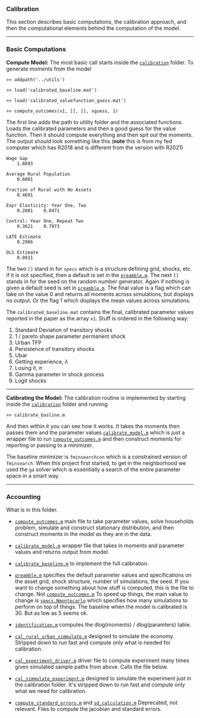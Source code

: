 ### Calibration

This section describes basic computations, the calibration approach, and then the computational elements behind the computation of the model.

---

### Basic Computations

**Compute Model:** The most basic call starts inside the [``calibration``](https://github.com/mwaugh0328/final_migration/tree/main/calibration) folder. To generate moments from the model

```
>> addpath('../utils')

>> load('calibrated_baseline.mat')

>> load('calibrated_valuefunction_guess.mat')

>> compute_outcomes(x1, [], [], vguess, 1)
```
The first line adds the path to utility folder and the associated functions. Loads the calibrated parameters and then a good guess for the value function. Then it should compute everything and then spit out the moments. The output should look something like this (**note** this is from my fed computer which has R2018 and is different from the version with R2021)
```
Wage Gap
    1.8893

Average Rural Population
    0.6001

Fraction of Rural with No Assets
    0.4691

Expr Elasticity: Year One, Two
    0.2081    0.0471

Control: Year One, Repeat Two
    0.3621    0.7073

LATE Estimate
    0.2906

OLS Estimate
    0.0931
```
The two ``[]`` stand in for ``specs`` which is a structure defining grid, shocks, etc. if it is not specified, then a default is set in the [``preamble.m``](https://github.com/mwaugh0328/final_migration/blob/main/calibration/preamble.m). The next ``[]`` stands in for the seed on the random number generator. Again if nothing is given a default seed is set in [``preamble.m``](https://github.com/mwaugh0328/final_migration/blob/main/calibration/preamble.m). The  final value is a flag which can take on the value 0 and returns all moments across simulations, but displays no output. Or the flag 1 which displays the mean values across simulations.

The ``calibrated_baseline.mat`` contains the final, calibrated parameter values reported in the paper as the array ``x1``. Stuff is ordered in the following way:

1. Standard Deviation of transitory shocks
2. 1 / pareto shape parameter permanent shock
3. Urban TFP
4. Persistence of transitory shocks
5. Ubar
6. Getting experience, $\lambda$
7. Losing it, $\pi$
8. Gamma parameter in shock process
9. Logit shocks

---

**Calibrating the Model:** The calibration routine is implemented by starting inside the [``calibration``](https://github.com/mwaugh0328/final_migration/tree/main/calibration) folder and running
```
>> calibrate_basline.m
```
And then within it you can see how it works. It takes the moments then passes them and the parameter values [``calibrate_model.m``](https://github.com/mwaugh0328/final_migration/blob/main/calibration/calibrate_model.m) which is just a wrapper file to run [``compute_outcomes.m``](https://github.com/mwaugh0328/final_migration/blob/main/calibration/compute_outcomes.m) and then construct moments for reporting or passing to a minimizer.

The baseline minimizer is ``fminsearchcon`` which is a constrained version of ``fminsearch``.  When this project first started, to get in the neighborhood we used the ``ga`` solver which is essentially a search of the entire parameter space in a smart way.

---

### Accounting

What is in this folder.

- [``compute_outcomes.m``](https://github.com/mwaugh0328/final_migration/blob/main/calibration/compute_outcomes.m) main file to take parameter values, solve households problem, simulate and construct stationary distribution, and then construct moments in the model as they are in the data.

- [``calibrate_model.m``](https://github.com/mwaugh0328/final_migration/blob/main/calibration/calibrate_model.m) wrapper file that takes in moments and parameter values and returns output from model.

- [``calibrate_baseline.m``](https://github.com/mwaugh0328/final_migration/blob/main/calibration/calibrate_baseline.m) to implement the full calibration.

- [``preamble.m``](https://github.com/mwaugh0328/final_migration/blob/main/calibration/preamble.m) specifies the default parameter values and specifications on the asset grid, shock structure, number of simulations, the seed. If you want to change something about how stuff is computed, this is the file to change. Not [``compute_outcomes.m``](https://github.com/mwaugh0328/final_migration/blob/main/calibration/compute_outcomes.m) To speed up things, the main value to change is [``specs.Nmontecarlo``](https://github.com/mwaugh0328/final_migration/blob/bfafac24e1fcb9ee0ccd8122d412a053e69cc210/calibration/preamble.m#L68) which specifies how many simulations to perform on top of things. The baseline when the model is calibrated is 30. But as low as 5 seems ok.

- [``identification.m``](https://github.com/mwaugh0328/final_migration/blob/main/calibration/identification.m) computes the dlog(moments) / dlog(paramters) table.

- [``cal_rural_urban_simmulate.m``](https://github.com/mwaugh0328/final_migration/blob/main/calibration/cal_rural_urban_simmulate.m) designed to simulate the economy. Stripped down to run fast and compute only what is needed for calibration.

- [``cal_experiment_driver.m``](https://github.com/mwaugh0328/final_migration/blob/main/calibration/cal_experiment_driver.m) driver file to compute experiment many times given simulated sample paths from above. Calls the file below.

- [``cal_simmulate_experiment.m``](https://github.com/mwaugh0328/final_migration/blob/main/calibration/cal_simmulate_experiment.m) designed to simulate the experiment just in the calibration folder. It's stripped down to run fast and compute only what we need for calibration.

- [``compute_standard_errors.m``](https://github.com/mwaugh0328/final_migration/blob/main/calibration/compute_standard_errors.m) and [``sd_calculation.m``](https://github.com/mwaugh0328/final_migration/blob/main/calibration/sd_calculation.m) Deprecated, not relevant. Files to compute the jacobian and standard errors.  
